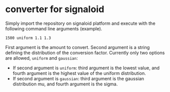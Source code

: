 # converter for signaloid

Simply import the repository on signaloid platform and execute with the following command line arguments (example).

    1500 uniform 1.1 1.3

First argument is the amount to convert. 
Second argument is a string defining the distribution of the conversion factor. Currently only two options are allowed, ``uniform`` and ``gaussian``:

* If second argument is ``uniform``: third argument is the lowest value, and fourth argument is the highest value of the uniform distribution.
* If second argument is ``gaussian``: third argument is the gaussian distribution mu, and fourth argument is the sigma.


